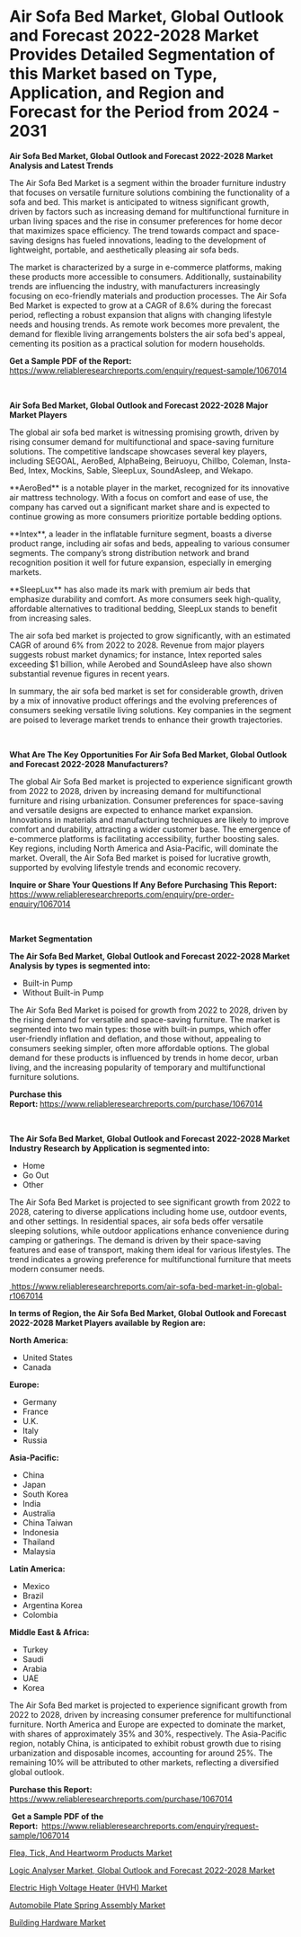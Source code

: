 <p><h1>Air Sofa Bed Market, Global Outlook and Forecast 2022-2028 Market Provides Detailed Segmentation of this Market based on Type, Application, and Region and Forecast for the Period from 2024 - 2031</h1></p><p><strong>Air Sofa Bed Market, Global Outlook and Forecast 2022-2028 Market Analysis and Latest Trends</strong></p>
<p><p>The Air Sofa Bed Market is a segment within the broader furniture industry that focuses on versatile furniture solutions combining the functionality of a sofa and bed. This market is anticipated to witness significant growth, driven by factors such as increasing demand for multifunctional furniture in urban living spaces and the rise in consumer preferences for home decor that maximizes space efficiency. The trend towards compact and space-saving designs has fueled innovations, leading to the development of lightweight, portable, and aesthetically pleasing air sofa beds.</p><p>The market is characterized by a surge in e-commerce platforms, making these products more accessible to consumers. Additionally, sustainability trends are influencing the industry, with manufacturers increasingly focusing on eco-friendly materials and production processes. The Air Sofa Bed Market is expected to grow at a CAGR of 8.6% during the forecast period, reflecting a robust expansion that aligns with changing lifestyle needs and housing trends. As remote work becomes more prevalent, the demand for flexible living arrangements bolsters the air sofa bed's appeal, cementing its position as a practical solution for modern households.</p></p>
<p><strong>Get a Sample PDF of the Report:&nbsp;</strong> <a href="https://www.reliableresearchreports.com/enquiry/request-sample/1067014">https://www.reliableresearchreports.com/enquiry/request-sample/1067014</a></p>
<p>&nbsp;</p>
<p><strong>Air Sofa Bed Market, Global Outlook and Forecast 2022-2028 Major Market Players</strong></p>
<p><p>The global air sofa bed market is witnessing promising growth, driven by rising consumer demand for multifunctional and space-saving furniture solutions. The competitive landscape showcases several key players, including SEGOAL, AeroBed, AlphaBeing, Beiruoyu, Chillbo, Coleman, Insta-Bed, Intex, Mockins, Sable, SleepLux, SoundAsleep, and Wekapo. </p><p>**AeroBed** is a notable player in the market, recognized for its innovative air mattress technology. With a focus on comfort and ease of use, the company has carved out a significant market share and is expected to continue growing as more consumers prioritize portable bedding options.</p><p>**Intex**, a leader in the inflatable furniture segment, boasts a diverse product range, including air sofas and beds, appealing to various consumer segments. The company’s strong distribution network and brand recognition position it well for future expansion, especially in emerging markets.</p><p>**SleepLux** has also made its mark with premium air beds that emphasize durability and comfort. As more consumers seek high-quality, affordable alternatives to traditional bedding, SleepLux stands to benefit from increasing sales.</p><p>The air sofa bed market is projected to grow significantly, with an estimated CAGR of around 6% from 2022 to 2028. Revenue from major players suggests robust market dynamics; for instance, Intex reported sales exceeding $1 billion, while Aerobed and SoundAsleep have also shown substantial revenue figures in recent years.</p><p>In summary, the air sofa bed market is set for considerable growth, driven by a mix of innovative product offerings and the evolving preferences of consumers seeking versatile living solutions. Key companies in the segment are poised to leverage market trends to enhance their growth trajectories.</p></p>
<p>&nbsp;</p>
<p><strong>What Are The Key Opportunities For Air Sofa Bed Market, Global Outlook and Forecast 2022-2028 Manufacturers?</strong></p>
<p><p>The global Air Sofa Bed market is projected to experience significant growth from 2022 to 2028, driven by increasing demand for multifunctional furniture and rising urbanization. Consumer preferences for space-saving and versatile designs are expected to enhance market expansion. Innovations in materials and manufacturing techniques are likely to improve comfort and durability, attracting a wider customer base. The emergence of e-commerce platforms is facilitating accessibility, further boosting sales. Key regions, including North America and Asia-Pacific, will dominate the market. Overall, the Air Sofa Bed market is poised for lucrative growth, supported by evolving lifestyle trends and economic recovery.</p></p>
<p><strong>Inquire or Share Your Questions If Any Before Purchasing This Report:</strong> <a href="https://www.reliableresearchreports.com/enquiry/pre-order-enquiry/1067014">https://www.reliableresearchreports.com/enquiry/pre-order-enquiry/1067014</a></p>
<p>&nbsp;</p>
<p><strong>Market Segmentation</strong></p>
<p><strong>The Air Sofa Bed Market, Global Outlook and Forecast 2022-2028 Market Analysis by types is segmented into:</strong></p>
<p><ul><li>Built-in Pump</li><li>Without Built-in Pump</li></ul></p>
<p><p>The Air Sofa Bed Market is poised for growth from 2022 to 2028, driven by the rising demand for versatile and space-saving furniture. The market is segmented into two main types: those with built-in pumps, which offer user-friendly inflation and deflation, and those without, appealing to consumers seeking simpler, often more affordable options. The global demand for these products is influenced by trends in home decor, urban living, and the increasing popularity of temporary and multifunctional furniture solutions.</p></p>
<p><strong>Purchase this Report:&nbsp;</strong><a href="https://www.reliableresearchreports.com/purchase/1067014">https://www.reliableresearchreports.com/purchase/1067014</a></p>
<p>&nbsp;</p>
<p><strong>The Air Sofa Bed Market, Global Outlook and Forecast 2022-2028 Market Industry Research by Application is segmented into:</strong></p>
<p><ul><li>Home</li><li>Go Out</li><li>Other</li></ul></p>
<p><p>The Air Sofa Bed Market is projected to see significant growth from 2022 to 2028, catering to diverse applications including home use, outdoor events, and other settings. In residential spaces, air sofa beds offer versatile sleeping solutions, while outdoor applications enhance convenience during camping or gatherings. The demand is driven by their space-saving features and ease of transport, making them ideal for various lifestyles. The trend indicates a growing preference for multifunctional furniture that meets modern consumer needs.</p></p>
<p><a href="https://www.reliableresearchreports.com/air-sofa-bed-market-in-global-r1067014">&nbsp;https://www.reliableresearchreports.com/air-sofa-bed-market-in-global-r1067014</a></p>
<p><strong>In terms of Region, the Air Sofa Bed Market, Global Outlook and Forecast 2022-2028 Market Players available by Region are:</strong></p>
<p>
    <p> <strong> North America: </strong>
        <ul>
            <li>United States</li>
            <li>Canada</li>
        </ul>
        </p> 
    <p> <strong> Europe: </strong>
        <ul>
            <li>Germany</li>
            <li>France</li>
            <li>U.K.</li>
            <li>Italy</li>
            <li>Russia</li>
        </ul>
        </p> 
    <p> <strong> Asia-Pacific: </strong>
        <ul>
            <li>China</li>
            <li>Japan</li>
            <li>South Korea</li>
            <li>India</li>
            <li>Australia</li>
            <li>China Taiwan</li>
            <li>Indonesia</li>
            <li>Thailand</li>
            <li>Malaysia</li>
        </ul>
        </p> 
    <p> <strong> Latin America: </strong>
        <ul>
            <li>Mexico</li>
            <li>Brazil</li>
            <li>Argentina Korea</li>
            <li>Colombia</li>
        </ul>
        </p> 
    <p> <strong> Middle East & Africa: </strong>
        <ul>
            <li>Turkey</li>
            <li>Saudi</li>
            <li>Arabia</li>
            <li>UAE</li>
            <li>Korea</li>
        </ul>
    </p>
    </p>
<p><p>The Air Sofa Bed market is projected to experience significant growth from 2022 to 2028, driven by increasing consumer preference for multifunctional furniture. North America and Europe are expected to dominate the market, with shares of approximately 35% and 30%, respectively. The Asia-Pacific region, notably China, is anticipated to exhibit robust growth due to rising urbanization and disposable incomes, accounting for around 25%. The remaining 10% will be attributed to other markets, reflecting a diversified global outlook.</p></p>
<p><strong>Purchase this Report: </strong><a href="https://www.reliableresearchreports.com/purchase/1067014">https://www.reliableresearchreports.com/purchase/1067014</a></p>
<p>&nbsp;<strong>Get a Sample PDF of the Report:&nbsp;&nbsp;</strong><a href="https://www.reliableresearchreports.com/enquiry/request-sample/1067014">https://www.reliableresearchreports.com/enquiry/request-sample/1067014</a></p>
<p><strong></strong></p>
<p><p><a href="https://issuu.com/reportprime-2/docs/flea-tick-and-heartworm-products-ma_c929b93f3558c0">Flea, Tick, And Heartworm Products Market</a></p><p><a href="https://github.com/RickHolmes3/Market-Research-Report-List-6/blob/main/logic-analyser-market-global-outlook-and-forecast-2022-2028-market.md">Logic Analyser Market, Global Outlook and Forecast 2022-2028 Market</a></p><p><a href="https://medium.com/@aprilhirthe/electric-high-voltage-heater-hvh-market-global-market-insights-and-sales-trends-2024-to-2031-a0ead932bbb3?postPublishedType=initial">Electric High Voltage Heater (HVH) Market</a></p><p><a href="https://medium.com/@aprilhirthe/automobile-plate-spring-assembly-market-research-report-market-forecast-and-growth-prospects-with-1d61c26fbde0">Automobile Plate Spring Assembly Market</a></p><p><a href="https://issuu.com/reportprime-2/docs/building-hardware-market-size-2030._d1055f16c5d2fd">Building Hardware Market</a></p></p>